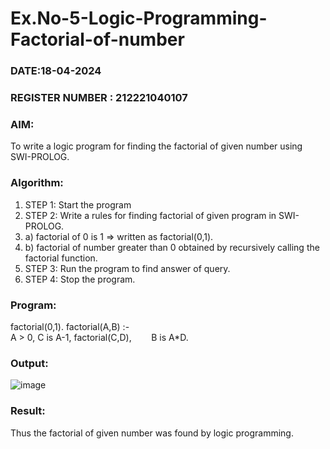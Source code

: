 # Ex.No-5-Logic-Programming-Factorial-of-number

### DATE:18-04-2024                                                                   
### REGISTER NUMBER : 212221040107
### AIM: 
To  write  a logic program for finding the factorial of given number using SWI-PROLOG. 
### Algorithm:
1. STEP 1: Start the program
2. STEP 2:  Write a rules for finding factorial of given program in SWI-PROLOG.
3.   a)	factorial of 0 is 1 => written as factorial(0,1).
4.   b)	factorial of number greater than 0 obtained by recursively calling the factorial    function.
5. STEP 3: Run the program  to find answer of  query.
6. STEP 4: Stop the program.

### Program:
factorial(0,1).
factorial(A,B) :-  
           A > 0, 
           C is A-1,
           factorial(C,D),
           B is A*D.


### Output:

![image](https://github.com/VRVijaykumar123/ex1.bfs/assets/133218255/29c23ca5-89b4-47a1-90ef-72220db6d5bc)


### Result:
Thus the factorial of given number was found by logic programming. 
